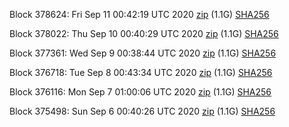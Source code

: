 Block 378624: Fri Sep 11 00:42:19 UTC 2020 [zip](https://dash-bootstrap.ams3.digitaloceanspaces.com/testnet/2020-09-11/bootstrap.dat.zip) (1.1G) [SHA256](https://dash-bootstrap.ams3.digitaloceanspaces.com/testnet/2020-09-11/sha256.txt)

Block 378022: Thu Sep 10 00:40:29 UTC 2020 [zip](https://dash-bootstrap.ams3.digitaloceanspaces.com/testnet/2020-09-10/bootstrap.dat.zip) (1.1G) [SHA256](https://dash-bootstrap.ams3.digitaloceanspaces.com/testnet/2020-09-10/sha256.txt)

Block 377361: Wed Sep  9 00:38:44 UTC 2020 [zip](https://dash-bootstrap.ams3.digitaloceanspaces.com/testnet/2020-09-09/bootstrap.dat.zip) (1.1G) [SHA256](https://dash-bootstrap.ams3.digitaloceanspaces.com/testnet/2020-09-09/sha256.txt)

Block 376718: Tue Sep  8 00:43:34 UTC 2020 [zip](https://dash-bootstrap.ams3.digitaloceanspaces.com/testnet/2020-09-08/bootstrap.dat.zip) (1.1G) [SHA256](https://dash-bootstrap.ams3.digitaloceanspaces.com/testnet/2020-09-08/sha256.txt)

Block 376116: Mon Sep  7 01:00:06 UTC 2020 [zip](https://dash-bootstrap.ams3.digitaloceanspaces.com/testnet/2020-09-07/bootstrap.dat.zip) (1.1G) [SHA256](https://dash-bootstrap.ams3.digitaloceanspaces.com/testnet/2020-09-07/sha256.txt)

Block 375498: Sun Sep  6 00:40:26 UTC 2020 [zip](https://dash-bootstrap.ams3.digitaloceanspaces.com/testnet/2020-09-06/bootstrap.dat.zip) (1.1G) [SHA256](https://dash-bootstrap.ams3.digitaloceanspaces.com/testnet/2020-09-06/sha256.txt)
